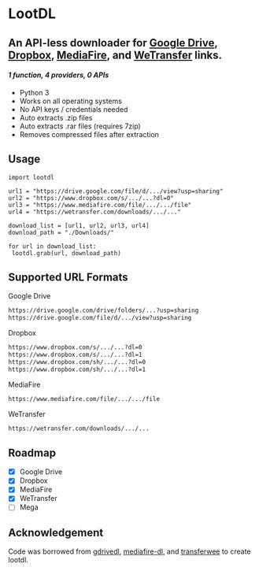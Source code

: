 # LootDL

## An API-less downloader for <a href="https://www.google.com/drive/">Google Drive</a>, <a href="https://www.dropbox.com/">Dropbox</a>, <a href="https://www.mediafire.com/">MediaFire</a>, and <a href="https://wetransfer.com/">WeTransfer</a> links.

#### <p><i>1 function, 4 providers, 0 APIs</i></p> 


- Python 3 
- Works on all operating systems
- No API keys / credentials needed
- Auto extracts .zip files
- Auto extracts .rar files (requires 7zip)
- Removes compressed files after extraction



## Usage
```python3
import lootdl

url1 = "https://drive.google.com/file/d/.../view?usp=sharing"
url2 = "https://www.dropbox.com/s/.../...?dl=0"
url3 = "https://www.mediafire.com/file/.../.../file"
url4 = "https://wetransfer.com/downloads/.../..."

download_list = [url1, url2, url3, url4]
download_path = "./Downloads/"

for url in download_list:
 lootdl.grab(url, download_path)
```

## Supported URL Formats

Google Drive
```txt
https://drive.google.com/drive/folders/...?usp=sharing
https://drive.google.com/file/d/.../view?usp=sharing
```
Dropbox
```txt
https://www.dropbox.com/s/.../...?dl=0
https://www.dropbox.com/s/.../...?dl=1
https://www.dropbox.com/sh/.../...?dl=0
https://www.dropbox.com/sh/.../...?dl=1
```
MediaFire
```txt
https://www.mediafire.com/file/.../.../file
```
WeTransfer
```txt
https://wetransfer.com/downloads/.../...
```


## Roadmap
- [X] Google Drive
- [X] Dropbox
- [X] MediaFire
- [X] WeTransfer
- [ ] Mega
 
 ## Acknowledgement
 
Code was borrowed from <a href="https://github.com/matthuisman/gdrivedl">gdrivedl</a>, <a href="https://github.com/Juvenal-Yescas/mediafire-dl">mediafire-dl</a>, and <a href="https://github.com/iamleot/transferwee">transferwee</a> to create lootdl.
